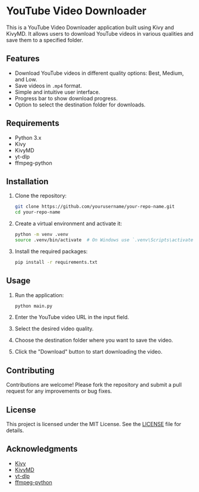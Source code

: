 # YouTube Video Downloader

This is a YouTube Video Downloader application built using Kivy and KivyMD. It allows users to download YouTube videos in various qualities and save them to a specified folder.

## Features

- Download YouTube videos in different quality options: Best, Medium, and Low.
- Save videos in `.mp4` format.
- Simple and intuitive user interface.
- Progress bar to show download progress.
- Option to select the destination folder for downloads.

## Requirements

- Python 3.x
- Kivy
- KivyMD
- yt-dlp
- ffmpeg-python

## Installation

1. Clone the repository:
   ```bash
   git clone https://github.com/yourusername/your-repo-name.git
   cd your-repo-name
   ```

2. Create a virtual environment and activate it:
   ```bash
   python -m venv .venv
   source .venv/bin/activate  # On Windows use `.venv\Scripts\activate`
   ```

3. Install the required packages:
   ```bash
   pip install -r requirements.txt
   ```

## Usage

1. Run the application:
   ```bash
   python main.py
   ```

2. Enter the YouTube video URL in the input field.

3. Select the desired video quality.

4. Choose the destination folder where you want to save the video.

5. Click the "Download" button to start downloading the video.

## Contributing

Contributions are welcome! Please fork the repository and submit a pull request for any improvements or bug fixes.

## License

This project is licensed under the MIT License. See the [LICENSE](LICENSE) file for details.

## Acknowledgments

- [Kivy](https://kivy.org/)
- [KivyMD](https://kivymd.readthedocs.io/en/latest/)
- [yt-dlp](https://github.com/yt-dlp/yt-dlp)
- [ffmpeg-python](https://github.com/kkroening/ffmpeg-python)
